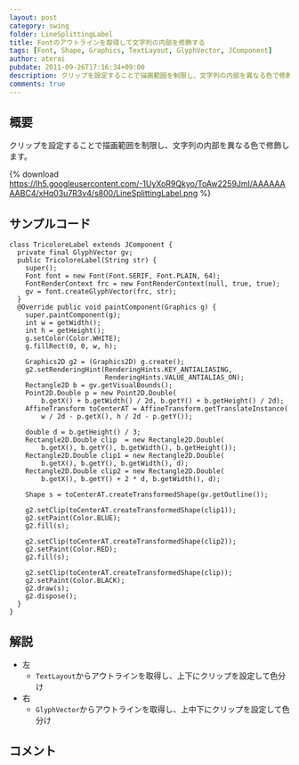```yaml
---
layout: post
category: swing
folder: LineSplittingLabel
title: Fontのアウトラインを取得して文字列の内部を修飾する
tags: [Font, Shape, Graphics, TextLayout, GlyphVector, JComponent]
author: aterai
pubdate: 2011-09-26T17:16:34+09:00
description: クリップを設定することで描画範囲を制限し、文字列の内部を異なる色で修飾します。
comments: true
---
```

## 概要
クリップを設定することで描画範囲を制限し、文字列の内部を異なる色で修飾します。

{% download https://lh5.googleusercontent.com/-1UyXoR9Qkyo/ToAw2259JmI/AAAAAAAABC4/xHq03u7R3v4/s800/LineSplittingLabel.png %}

## サンプルコード
<pre class="prettyprint"><code>class TricoloreLabel extends JComponent {
  private final GlyphVector gv;
  public TricoloreLabel(String str) {
    super();
    Font font = new Font(Font.SERIF, Font.PLAIN, 64);
    FontRenderContext frc = new FontRenderContext(null, true, true);
    gv = font.createGlyphVector(frc, str);
  }
  @Override public void paintComponent(Graphics g) {
    super.paintComponent(g);
    int w = getWidth();
    int h = getHeight();
    g.setColor(Color.WHITE);
    g.fillRect(0, 0, w, h);

    Graphics2D g2 = (Graphics2D) g.create();
    g2.setRenderingHint(RenderingHints.KEY_ANTIALIASING,
                        RenderingHints.VALUE_ANTIALIAS_ON);
    Rectangle2D b = gv.getVisualBounds();
    Point2D.Double p = new Point2D.Double(
        b.getX() + b.getWidth() / 2d, b.getY() + b.getHeight() / 2d);
    AffineTransform toCenterAT = AffineTransform.getTranslateInstance(
        w / 2d - p.getX(), h / 2d - p.getY());

    double d = b.getHeight() / 3;
    Rectangle2D.Double clip  = new Rectangle2D.Double(
        b.getX(), b.getY(), b.getWidth(), b.getHeight());
    Rectangle2D.Double clip1 = new Rectangle2D.Double(
        b.getX(), b.getY(), b.getWidth(), d);
    Rectangle2D.Double clip2 = new Rectangle2D.Double(
        b.getX(), b.getY() + 2 * d, b.getWidth(), d);

    Shape s = toCenterAT.createTransformedShape(gv.getOutline());

    g2.setClip(toCenterAT.createTransformedShape(clip1));
    g2.setPaint(Color.BLUE);
    g2.fill(s);

    g2.setClip(toCenterAT.createTransformedShape(clip2));
    g2.setPaint(Color.RED);
    g2.fill(s);

    g2.setClip(toCenterAT.createTransformedShape(clip));
    g2.setPaint(Color.BLACK);
    g2.draw(s);
    g2.dispose();
  }
}
</code></pre>

## 解説
- 左
    - `TextLayout`からアウトラインを取得し、上下にクリップを設定して色分け
- 右
    - `GlyphVector`からアウトラインを取得し、上中下にクリップを設定して色分け

<!-- dummy comment line for breaking list -->

## コメント
